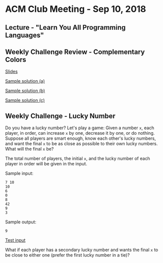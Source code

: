 ACM Club Meeting - Sep 10, 2018
===

Lecture - "Learn You All Programming Languages"
---

Weekly Challenge Review - Complementary Colors
---

[Slides](Complementary-Colors.pdf)

[Sample solution (a)](Complementary-Colors-Tree.c)

[Sample solution (b)](Complementary-Colors-Buckets.c)

[Sample solution (c)](Complementary-Colors-Sorting.c)

Weekly Challenge - Lucky Number
---

Do you have a lucky number? Let's play a game: Given a number `x`, each player, in order, can increase `x` by one, decrease it by one, or do nothing. Suppose all players are smart enough, know each other's lucky numbers, and want the final `x` to be as close as possible to their own lucky numbers. What will the final `x` be?

The total number of players, the initial `x`, and the lucky number of each player in order will be given in the input.

Sample input:

```
7 10
10
6
0
8
42
9
3
```

Sample output:

```
9
```

[Test input](Lucky-Number.in)

What if each player has a secondary lucky number and wants the final `x` to be close to either one (prefer the first lucky number in a tie)?

